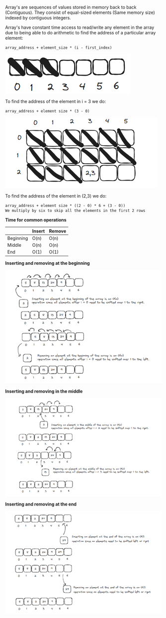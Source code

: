Array's are sequences of values stored in memory back to back (Contiguous). They consist of equal-sized elements (Same memory size) indexed by contiguous integers.

Array's have constant time access to read/write any element in the array due to being able to do arithmetic to find the address of a particular array element:

```
array_address + element_size * (i - first_index)

```

![ArrayOne](https://github.com/JWAsl/data-structures/blob/master/array/images/ArrayOne.PNG)

To find the address of the element in i = 3 we do:
```
array_address + element size * (3 - 0)
```

![ArrayTwo](https://github.com/JWAsl/data-structures/blob/master/array/images/ArrayTwo.PNG)

To find the address of the element in (2,3) we do:
```
array_address + element size * ((2 - 0) * 6 + (3 - 0))
We multiply by six to skip all the elements in the first 2 rows
```

**Time for common operations**

|  | Insert | Remove |
| ---- | ---- | ---- |
| Beginning | O(n) | O(n) |
| Middle | O(n) | O(n) |
| End | O(1) | O(1) |
**Inserting and removing at the beginning**

![ArrayThree](https://github.com/JWAsl/data-structures/blob/master/array/images/ArrayThree.PNG)

**Inserting and removing in the middle**

![ArrayFour](https://github.com/JWAsl/data-structures/blob/master/array/images/ArrayFour.PNG)

**Inserting and removing at the end**

![ArrayFive](https://github.com/JWAsl/data-structures/blob/master/array/images/ArrayFive.PNG)


